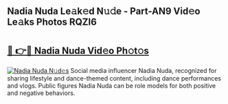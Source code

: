 ## Nadia Nuda Le𝚊k𝚎d N𝚞𝚍e - Part-AN9 Vid𝚎o Le𝚊ks Photos RQZI6

# <h2><a href="http://fbdrzum.evod.top/?m=Nadia+Nuda">🔗 👉🔴 Nadia Nuda Vid𝚎o Ph𝚘t𝚘s</a></h2>

[![Nadia Nuda N𝚞d𝚎s](https://i.imgur.com/8V9OHl7.gif)](http://fbdrzum.evod.top/?m=Nadia+Nuda)
Social media influencer Nadia Nuda, recognized for sharing lifestyle and dance-themed content, including dance performances and vlogs. Public figures Nadia Nuda can be role models for both positive and negative behaviors. 
